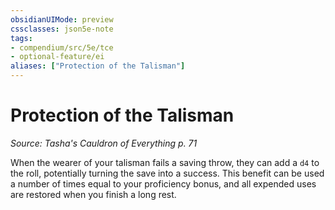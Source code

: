 ```yaml
---
obsidianUIMode: preview
cssclasses: json5e-note
tags:
- compendium/src/5e/tce
- optional-feature/ei
aliases: ["Protection of the Talisman"]
---
```

# Protection of the Talisman
*Source: Tasha's Cauldron of Everything p. 71* 

When the wearer of your talisman fails a saving throw, they can add a `d4` to the roll, potentially turning the save into a success. This benefit can be used a number of times equal to your proficiency bonus, and all expended uses are restored when you finish a long rest.
